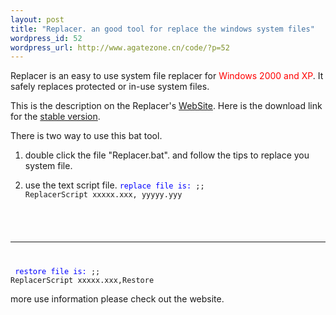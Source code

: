 ```yaml
--- 
layout: post
title: "Replacer. an good tool for replace the windows system files"
wordpress_id: 52
wordpress_url: http://www.agatezone.cn/code/?p=52
---
```

Replacer is an easy to use system file replacer for <span style="color: #ff0000;">Windows 2000 and XP</span>. It safely replaces protected or in-use system files.

This is the description on the Replacer's <a title="replacer" href="http://www3.telus.net/_/replacer/" target="_blank">WebSite</a>. Here is the download link for the <a href="http://www3.telus.net/_/replacer/Replacer.zip">stable version</a>.

There is two way to use this bat tool.

1. double click the file "Replacer.bat". and follow the tips to replace you system file.

2. use the text script file.
<code><span style="color: #0000ff;">replace file is:</span>
;; ReplacerScript
xxxxx.xxx, yyyyy.yyy
---------------------
<span style="color: #0000ff;"> restore file is:</span>
;; ReplacerScript
xxxxx.xxx,Restore</code>

more use information please check out the website.
